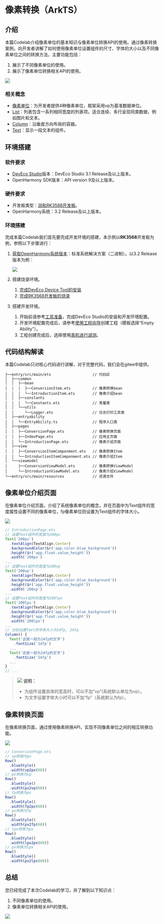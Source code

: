 # 像素转换（ArkTS）

## 介绍
本篇Codelab介绍像素单位的基本知识与像素单位转换API的使用。通过像素转换案例，向开发者讲解了如何使用像素单位设置组件的尺寸、字体的大小以及不同像素单位之间的转换方法。主要功能包括：
1. 展示了不同像素单位的使用。
2. 展示了像素单位转换相关API的使用。

![](figures/conversion_all_360.gif)

### 相关概念
-   [像素单位](https://gitee.com/openharmony/docs/blob/master/zh-cn/application-dev/reference/arkui-ts/ts-pixel-units.md)：为开发者提供4种像素单位，框架采用vp为基准数据单位。
-   [List](https://gitee.com/openharmony/docs/blob/master/zh-cn/application-dev/reference/arkui-ts/ts-container-list.md)：列表包含一系列相同宽度的列表项。适合连续、多行呈现同类数据，例如图片和文本。
-   [Column](https://gitee.com/openharmony/docs/blob/master/zh-cn/application-dev/reference/arkui-ts/ts-container-column.md)：沿垂直方向布局的容器。
-   [Text](https://gitee.com/openharmony/docs/blob/master/zh-cn/application-dev/reference/arkui-ts/ts-basic-components-text.md)：显示一段文本的组件。

## 环境搭建

### 软件要求

-   [DevEco Studio](https://gitee.com/openharmony/docs/blob/master/zh-cn/application-dev/quick-start/start-overview.md#%E5%B7%A5%E5%85%B7%E5%87%86%E5%A4%87)版本：DevEco Studio 3.1 Release及以上版本。
-   OpenHarmony SDK版本：API version 9及以上版本。

### 硬件要求

-   开发板类型：[润和RK3568开发板](https://gitee.com/openharmony/docs/blob/master/zh-cn/device-dev/quick-start/quickstart-appendix-rk3568.md)。
-   OpenHarmony系统：3.2 Release及以上版本。

### 环境搭建

完成本篇Codelab我们首先要完成开发环境的搭建，本示例以**RK3568**开发板为例，参照以下步骤进行：

1.  [获取OpenHarmony系统版本](https://gitee.com/openharmony/docs/blob/master/zh-cn/device-dev/get-code/sourcecode-acquire.md#%E8%8E%B7%E5%8F%96%E6%96%B9%E5%BC%8F3%E4%BB%8E%E9%95%9C%E5%83%8F%E7%AB%99%E7%82%B9%E8%8E%B7%E5%8F%96)：标准系统解决方案（二进制）。以3.2 Release版本为例：

    ![](figures/zh-cn_image_0000001554588725.png)

2.  搭建烧录环境。
    1.  [完成DevEco Device Tool的安装](https://gitee.com/openharmony/docs/blob/master/zh-cn/device-dev/quick-start/quickstart-ide-env-win.md)
    2.  [完成RK3568开发板的烧录](https://gitee.com/openharmony/docs/blob/master/zh-cn/device-dev/quick-start/quickstart-ide-3568-burn.md)

3.  搭建开发环境。
    1.  开始前请参考[工具准备](https://gitee.com/openharmony/docs/blob/master/zh-cn/application-dev/quick-start/start-overview.md#%E5%B7%A5%E5%85%B7%E5%87%86%E5%A4%87)，完成DevEco Studio的安装和开发环境配置。
    2.  开发环境配置完成后，请参考[使用工程向导](https://gitee.com/openharmony/docs/blob/master/zh-cn/application-dev/quick-start/start-with-ets-stage.md#创建ets工程)创建工程（模板选择“Empty Ability”）。
    3.  工程创建完成后，选择使用[真机进行调测](https://gitee.com/openharmony/docs/blob/master/zh-cn/application-dev/quick-start/start-with-ets-stage.md#使用真机运行应用)。

## 代码结构解读
本篇Codelab只对核心代码进行讲解，对于完整代码，我们会在gitee中提供。
```
├──entry/src/main/ets                   // 代码区
│  ├──common
│  │  ├──bean
│  │  │  ├──ConversionItem.ets          // 像素转换bean
│  │  │  └──IntroductionItem.ets        // 像素介绍bean
│  │  ├──constants
│  │  │  └──Constants.ets               // 常量类
│  │  └──utils
│  │     └──Logger.ets                  // 日志打印工具类
│  ├──entryability
│  │  └──EntryAbility.ts                // 程序入口类
│  ├──pages
│  │  ├──ConversionPage.ets             // 像素转换页面
│  │  ├──IndexPage.ets                  // 应用主页面
│  │  └──IntroductionPage.ets           // 像素介绍页面
│  ├──view
│  │  ├──ConversionItemComponment.ets   // 像素转换Item
│  │  └──IntroductionItemComponment.ets // 像素介绍Item
│  └──viewmodel
│     ├──ConversionViewModel.ets        // 像素转换ViewModel
│     └──IntroductionViewModel.ets      // 像素介绍ViewModel
└──entry/src/main/resources             // 资源文件
```

## 像素单位介绍页面

在像素单位介绍页面，介绍了系统像素单位的概念，并在页面中为Text组件的宽度属性设置不同的像素单位，fp像素单位则设置为Text组件的字体大小。

![](figures/oh_intro_360.png)

```typescript
// IntroductionPage.ets
// 设置Text组件的宽度为200px
Text('200px')
  .textAlign(TextAlign.Center)
  .backgroundColor($r('app.color.blue_background'))
  .height($r('app.float.value_height'))
  .width('200px')
...
// 设置Text组件的宽度为200vp
Text('200vp')
  .textAlign(TextAlign.Center)
  .backgroundColor($r('app.color.blue_background'))
  .height($r('app.float.value_height'))
  .width('200vp')
...
// 设置Text组件的宽度为200lpx
Text('200lpx')
  .textAlign(TextAlign.Center)
  .backgroundColor($r('app.color.blue_background'))
  .height($r('app.float.value_height'))
  .width('200lpx')
...
// 分别设置Text的字体大小为14fp, 24fp
Column() {
  Text('这是一段为14fp的文字')
    .fontSize('14fp')
  ...
  Text('这是一段为24fp的文字')
    .fontSize('24fp')
  ...
}
// ...
```

>![](public_sys-resources/icon-note.gif) **说明：**
>-   为组件设置具体的宽高时，可以不加“vp”\(系统默认单位为vp）。
>-   为文字设置字体大小时可以不加“fp”（系统默认为fp）。

## 像素转换页面
在像素转换页面，通过使用像素转换API，实现不同像素单位之间的相互转换功能。

![](figures/oh_conversion_360.png)

```typescript
// ConversionPage.ets
// vp转换为px
Row()
  .blueStyle()
  .width(vp2px(60))
// px转换为vp
Row()
  .blueStyle()
  .width(px2vp(60))
// fp转换为px
Row()
  .blueStyle()
  .width(fp2px(60))
// px转换为fp
Row()
  .blueStyle()
  .width(px2fp(60))
// lpx转换为px
Row()
  .blueStyle()
  .width(lpx2px(60))
// px转换为lpx
Row()
  .blueStyle()
  .width(px2lpx(60))
```

## 总结

您已经完成了本次Codelab的学习，并了解到以下知识点：

1.  不同像素单位的使用。
2.  像素单位转换相关API的使用。

![](figures/彩带动效.gif)